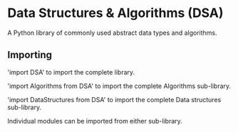 # Data Structures & Algorithms (DSA)

A Python library of commonly used abstract data types and algorithms.

## Importing

'import DSA' to import the complete library.

'import Algorithms from DSA' to import the complete Algorithms sub-library.

'import DataStructures from DSA' to import the complete Data structures sub-library.

Individual modules can be imported from either sub-library.